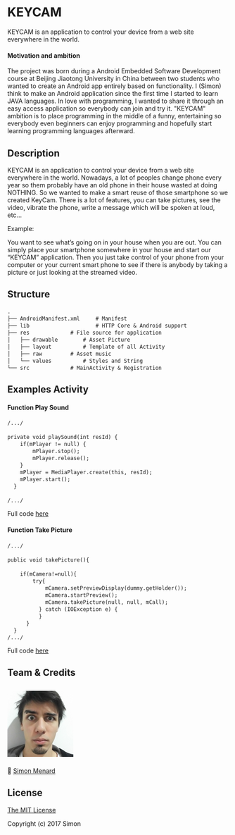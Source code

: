 # KEYCAM

KEYCAM is an application to control your device from a web site everywhere in the world. 

#### Motivation and ambition

The project was born during a Android Embedded Software Development course at Beijing Jiaotong University in China between two students who wanted to create an Android app entirely based on functionality. I (Simon) think to make an Android application since the first time I started to learn JAVA languages. In love with programming, I wanted to share it through an easy access application so everybody can join and try it. "KEYCAM" ambition is to place programming in the middle of a funny, entertaining so everybody even beginners can enjoy programming and hopefully start learning programming languages afterward.

## Description

KEYCAM is an application to control your device from a web site everywhere in the world. 
Nowadays, a lot of peoples change phone every year so them probably have an old phone in their house wasted at doing NOTHING. So we wanted to make a smart reuse of those smartphone so we created KeyCam.
There is a lot of features, you can take pictures, see the video, vibrate the phone, write a message which will be spoken at loud, etc... 

Example:

You want to see what’s going on in your house when you are out.
You can simply place your smartphone somewhere in your house and start our “KEYCAM” application.
Then you just take control of your phone from your computer or your current smart phone to see if there is anybody by taking a picture or just looking at the streamed video.


## Structure

    .
    ├── AndroidManifest.xml		# Manifest
    ├── lib                    	# HTTP Core & Android support
    ├── res				# File source for application
    │   ├── drawable		# Asset Picture
    │   ├── layout			# Template of all Activity
    │   ├── raw			# Asset music
    │   └── values			# Styles and String
    └── src				# MainActivity & Registration

## Examples Activity

#### Function Play Sound

    /.../
    
    private void playSound(int resId) {
	    if(mPlayer != null) {
	        mPlayer.stop();
	        mPlayer.release();
	    }
	    mPlayer = MediaPlayer.create(this, resId);
	    mPlayer.start();
	  }
    
    /.../

Full code [here](https://github.com/keysim/keycam/blob/master/src/com/keysim/keycam/MainActivity.java)

#### Function Take Picture

    /.../

    public void takePicture(){

		if(mCamera!=null){
			try{
				mCamera.setPreviewDisplay(dummy.getHolder());    
				mCamera.startPreview();
				mCamera.takePicture(null, null, mCall);
			  } catch (IOException e) {
			  }
		  }
	  }
    /.../
	
Full code [here](https://github.com/keysim/keycam/blob/master/src/com/keysim/keycam/MainActivity.java)

## Team & Credits

[![Keysim](https://raw.githubusercontent.com/keysim/gearobot/master/doc/img/keysim.png)](http://keysim.fr)
---
:chicken: [Simon Menard](keysim.fr)

## License

[The MIT License](http://opensource.org/licenses/MIT)

Copyright (c) 2017 Simon
